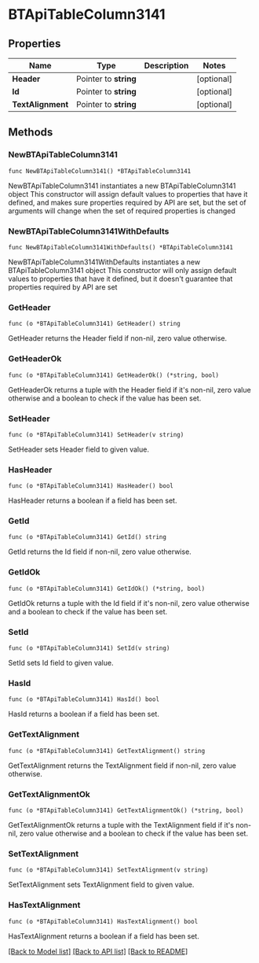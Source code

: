# BTApiTableColumn3141

## Properties

Name | Type | Description | Notes
------------ | ------------- | ------------- | -------------
**Header** | Pointer to **string** |  | [optional] 
**Id** | Pointer to **string** |  | [optional] 
**TextAlignment** | Pointer to **string** |  | [optional] 

## Methods

### NewBTApiTableColumn3141

`func NewBTApiTableColumn3141() *BTApiTableColumn3141`

NewBTApiTableColumn3141 instantiates a new BTApiTableColumn3141 object
This constructor will assign default values to properties that have it defined,
and makes sure properties required by API are set, but the set of arguments
will change when the set of required properties is changed

### NewBTApiTableColumn3141WithDefaults

`func NewBTApiTableColumn3141WithDefaults() *BTApiTableColumn3141`

NewBTApiTableColumn3141WithDefaults instantiates a new BTApiTableColumn3141 object
This constructor will only assign default values to properties that have it defined,
but it doesn't guarantee that properties required by API are set

### GetHeader

`func (o *BTApiTableColumn3141) GetHeader() string`

GetHeader returns the Header field if non-nil, zero value otherwise.

### GetHeaderOk

`func (o *BTApiTableColumn3141) GetHeaderOk() (*string, bool)`

GetHeaderOk returns a tuple with the Header field if it's non-nil, zero value otherwise
and a boolean to check if the value has been set.

### SetHeader

`func (o *BTApiTableColumn3141) SetHeader(v string)`

SetHeader sets Header field to given value.

### HasHeader

`func (o *BTApiTableColumn3141) HasHeader() bool`

HasHeader returns a boolean if a field has been set.

### GetId

`func (o *BTApiTableColumn3141) GetId() string`

GetId returns the Id field if non-nil, zero value otherwise.

### GetIdOk

`func (o *BTApiTableColumn3141) GetIdOk() (*string, bool)`

GetIdOk returns a tuple with the Id field if it's non-nil, zero value otherwise
and a boolean to check if the value has been set.

### SetId

`func (o *BTApiTableColumn3141) SetId(v string)`

SetId sets Id field to given value.

### HasId

`func (o *BTApiTableColumn3141) HasId() bool`

HasId returns a boolean if a field has been set.

### GetTextAlignment

`func (o *BTApiTableColumn3141) GetTextAlignment() string`

GetTextAlignment returns the TextAlignment field if non-nil, zero value otherwise.

### GetTextAlignmentOk

`func (o *BTApiTableColumn3141) GetTextAlignmentOk() (*string, bool)`

GetTextAlignmentOk returns a tuple with the TextAlignment field if it's non-nil, zero value otherwise
and a boolean to check if the value has been set.

### SetTextAlignment

`func (o *BTApiTableColumn3141) SetTextAlignment(v string)`

SetTextAlignment sets TextAlignment field to given value.

### HasTextAlignment

`func (o *BTApiTableColumn3141) HasTextAlignment() bool`

HasTextAlignment returns a boolean if a field has been set.


[[Back to Model list]](../README.md#documentation-for-models) [[Back to API list]](../README.md#documentation-for-api-endpoints) [[Back to README]](../README.md)


